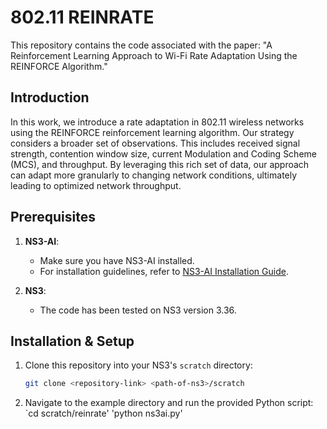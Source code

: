 # 802.11 REINRATE

This repository contains the code associated with the paper: 
"A Reinforcement Learning Approach to Wi-Fi Rate Adaptation Using the REINFORCE Algorithm."

## Introduction

In this work, we introduce a rate adaptation in 802.11 wireless networks using the REINFORCE reinforcement learning algorithm. Our strategy considers a broader set of observations. This includes received signal strength, contention window size, current Modulation and Coding Scheme (MCS), and throughput. By leveraging this rich set of data, our approach can adapt more granularly to changing network conditions, ultimately leading to optimized network throughput.

## Prerequisites

1. **NS3-AI**:
   - Make sure you have NS3-AI installed.
   - For installation guidelines, refer to [NS3-AI Installation Guide](https://github.com/hust-diangroup/ns3-ai).

2. **NS3**:
   - The code has been tested on NS3 version 3.36.

## Installation & Setup

1. Clone this repository into your NS3's `scratch` directory:
   ```bash
   git clone <repository-link> <path-of-ns3>/scratch
2. Navigate to the example directory and run the provided Python script:
  `cd scratch/reinrate'
  'python ns3ai.py'
